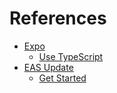# References

- [Expo](https://expo.dev)
  - [Use TypeScript](https://docs.expo.dev/guides/typescript)
- [EAS Update](https://docs.expo.dev/eas-update/introduction)
  - [Get Started](https://docs.expo.dev/eas-update/getting-started)
